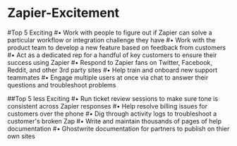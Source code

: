# Zapier-Excitement


#Top 5 Exciting 
#•	Work with people to figure out if Zapier can solve a particular workflow or integration challenge they have
#•	Work with the product team to develop a new feature based on feedback from customers
#•	Act as a dedicated rep for a handful of key customers to ensure their success using Zapier
#•	Respond to Zapier fans on Twitter, Facebook, Reddit, and other 3rd party sites
#•	Help train and onboard new support teammates
#•	Engage multiple users at once via chat to answer their questions and troubleshoot problems

##Top 5 less Exciting 
#•	Run ticket review sessions to make sure tone is consistent across Zapier responses
#•	Help resolve billing issues for customers over the phone
#•	Dig through activity logs to troubleshoot a customer's broken Zap
#•	Write and maintain thousands of pages of help documentation
#•	Ghostwrite documentation for partners to publish on thier own sites
